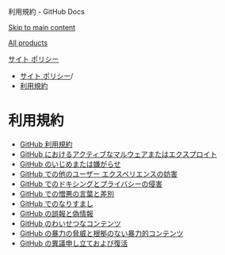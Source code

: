 利用規約 - GitHub Docs

[Skip to main content](#main-content)

[All products](/ja)

[サイト ポリシー](/ja/site-policy)

* [サイト ポリシー](/ja/site-policy)/
* [利用規約](/ja/site-policy/acceptable-use-policies)

利用規約
==========

* [GitHub 利用規約](/ja/site-policy/acceptable-use-policies/github-acceptable-use-policies)
* [GitHub におけるアクティブなマルウェアまたはエクスプロイト](/ja/site-policy/acceptable-use-policies/github-active-malware-or-exploits)
* [GitHub のいじめまたは嫌がらせ](/ja/site-policy/acceptable-use-policies/github-bullying-and-harassment)
* [GitHub での他のユーザー エクスペリエンスの妨害](/ja/site-policy/acceptable-use-policies/github-disrupting-the-experience-of-other-users)
* [GitHub でのドキシングとプライバシーの侵害](/ja/site-policy/acceptable-use-policies/github-doxxing-and-invasion-of-privacy)
* [GitHub での憎悪の言葉と差別](/ja/site-policy/acceptable-use-policies/github-hate-speech-and-discrimination)
* [GitHub でのなりすまし](/ja/site-policy/acceptable-use-policies/github-impersonation)
* [GitHub の誤報と偽情報](/ja/site-policy/acceptable-use-policies/github-misinformation-and-disinformation)
* [GitHub のわいせつなコンテンツ](/ja/site-policy/acceptable-use-policies/github-sexually-obscene-content)
* [GitHub の暴力の脅威と根拠のない暴力的コンテンツ](/ja/site-policy/acceptable-use-policies/github-threats-of-violence-and-gratuitously-violent-content)
* [GitHub の異議申し立ておよび復活](/ja/site-policy/acceptable-use-policies/github-appeal-and-reinstatement)

